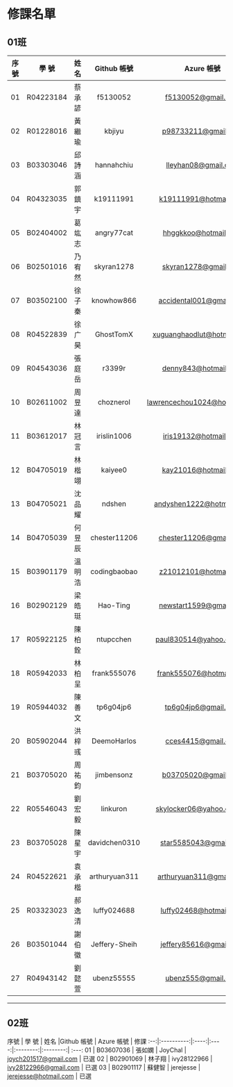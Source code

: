 # 修課名單

## 01班

序號 | 學      號 | 姓名 | Github 帳號 | Azure 帳號 | 修課
:--:|:----------:|:----:|:--------:|:--------:| :---:
01 | R04223184 | 蔡承諺 | f5130052      | f5130052@gmail.com           | 已選
02 | R01228016 | 黃繼瑜 | kbjiyu        | p98733211@gmail.com          | 已選
03 | B03303046 | 邱詩涵 | hannahchiu	| lleyhan08@gmail.com          | 已選
04 | R04323035 | 郭鎮宇 | k19111991     | k19111991@hotmail.com        | 已選
05 | B02404002 | 葛竑志 | angry77cat    | hhggkkoo@hotmail.com         | 已選
06 | B02501016 | 乃宥然 | skyran1278	| skyran1278@gmail.com         | 已選
07 | B03502100 | 徐子秦 | knowhow866    | accidental001@gmail.com      | 已選
08 | R04522839 | 徐广昊 | GhostTomX     | xuguanghaodlut@hotmail.com   | 已選
09 | R04543036 | 張庭岳 | r3399r        | denny843@hotmail.com         | 已選
10 | B02611002 | 周昱達 | choznerol     | lawrencechou1024@hotmail.com | 已選
11 | B03612017 | 林冠言 | irislin1006   | iris19132@hotmail.com        | 已選
12 | B04705019 | 林楷翊 | kaiyee0       | kay21016@hotmail.com         | 已選
13 | B04705021 | 沈品耀 | ndshen        | andyshen1222@hotmail.com     | 已選
14 | B04705039 | 何昱辰 | chester11206  | chester11206@gmail.com       | 已選
15 | B03901179 | 溫明浩 | codingbaobao  | z21012101@hotmail.com        | 已選
16 | B02902129 | 梁皓珽 | Hao-Ting      | newstart1599@gmail.com       | 已選
17 | R05922125 | 陳柏銓 | ntupcchen     | paul830514@yahoo.com.tw      | 已選
18 | R05942033 | 林柏呈 | frank555076   | frank555076@hotmail.com      | 已選
19 | R05944032 | 陳善文 | tp6g04jp6     | tp6g04jp6@gmail.com          | 已選
20 | B05902044 | 洪梓彧 | DeemoHarlos   | cces4415@gmail.com           | &nbsp; |
21 | B03705020 | 周祐鈞 | jimbensonz    | b03705020@gmail.com          | &nbsp; |
22 | R05546043 | 劉宏毅 | linkuron      | skylocker06@yahoo.com.tw     | &nbsp; | 
23 | B03705028 | 陳星宇 | davidchen0310 | star5585043@gmail.com        | &nbsp; |
24 | R04522621 | 袁承楷 | arthuryuan311 | arthuryuan311@gmail.com      | &nbsp; |
25 | R03323023 | 郝逸清 | luffy024688	| luffy02468@hotmail.com       | &nbsp; |
26 | B03501044 | 謝伯徽 | Jeffery-Sheih	| jeffery85616@gmail.com       | &nbsp; |
27 | R04943142 | 劉懿萱 | ubenz55555    | ubenz555@gmail.com           | &nbsp; |

---

## 02班
序號 | 學 號 | 姓名 |Github 帳號 | Azure 帳號 | 修課
:--:|:----------:|:----:|:----:|:--------:|:--------:| :---:
01 | B03607036 | 張如嫻 | JoyChal     | joych201517@gmail.com | 已選
02 | B02901069 | 林子翔 | ivy28122966 | ivy28122966@gmail.com | 已選
03 | B02901117 | 蘇健智 | jerejesse   | jerejesse@hotmail.com | 已選


